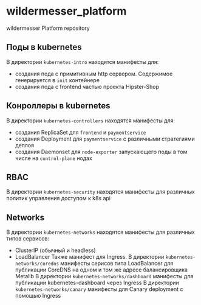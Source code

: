 # wildermesser_platform
wildermesser Platform repository

## Поды в kubernetes
В директории `kubernetes-intro` находятся манифесты для:
 - создания пода с примитивным http сервером. Содержимое генерируется в `init` контейнере
 - создания пода с frontend частью проекта Hipster-Shop

## Конроллеры в kubernetes
В директории `kubernetes-controllers` находятся манифесты для:
 - создания ReplicaSet для `frontend` и `paymentservice`
 - создания Deployment для `paymentservice` с различными стратегиями деплоя
 - создания Daemonset для `node-exporter` запускающего поды в том числе на `control-plane` нодах
## RBAC
В директории `kubernetes-security` находятся манифесты для различных политик управления доступом к k8s api
## Networks
В директории `kubernetes-networks` находятся манифесты для различных типов сервисов:
 - ClusterIP (обычный и headless)
 - LoadBalancer
Также манифест для Ingress.
В директории `kubernetes-networks/coredns` манифесты серисов типа LoadBalancer для публикации CoreDNS на одном и том же
адресе балансировщика Metallb
В директории `kubernetes-networks/dashboard` манифесты для публикации kubernetes-dashboard через Ingress
В директории `kubernetes-networks/canary` манифесты для Canary deployment с помощью Ingress
 
